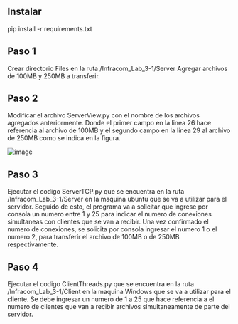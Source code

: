 
## Instalar 

pip install -r requirements.txt

## Paso 1

Crear directorio Files en la ruta /Infracom_Lab_3-1/Server 
Agregar archivos de 100MB y 250MB a transferir.

## Paso 2
Modificar el archivo ServerView.py con el nombre de los archivos agregados anteriormente. Donde el primer campo en la linea 26 hace referencia al archivo de 100MB 
y el segundo campo en la linea 29 al archivo de 250MB como se indica en la figura.

![image](https://user-images.githubusercontent.com/60122434/111734832-deaf8600-8848-11eb-85e0-d279485bd0af.png)

## Paso 3

Ejecutar el codigo ServerTCP.py que se encuentra en la ruta /Infracom_Lab_3-1/Server en la maquina ubuntu que se va a utilizar para el servidor.
Seguido de esto, el programa va a solicitar que ingrese por consola un numero entre 1 y 25 para indicar el numero de conexiones simultaneas con clientes que se van a recibir. 
Una vez confirmado el numero de conexiones, se solicita por consola ingresar el numero 1 o el numero 2, para transferir el archivo de 100MB o de 250MB respectivamente.

## Paso 4

Ejecutar el codigo ClientThreads.py que se encuentra en la ruta /Infracom_Lab_3-1/Client en la maquina Windows que se va a utilizar para el cliente. 
Se debe ingresar un numero de 1 a 25 que hace referencia a el numero de clientes que van a recibir archivos simultaneamente de parte del servidor.



 
